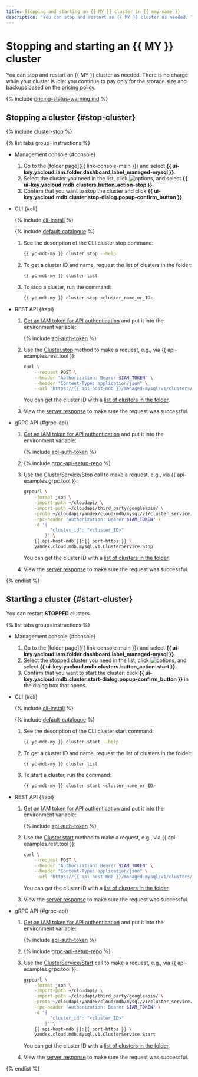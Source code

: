 ```yaml
---
title: Stopping and starting an {{ MY }} cluster in {{ mmy-name }}
description: 'You can stop and restart an {{ MY }} cluster as needed. There is no charge while your cluster is idle: you continue to pay only for the storage size and backups.'
---
```


# Stopping and starting an {{ MY }} cluster

You can stop and restart an {{ MY }} cluster as needed. There is no charge while your cluster is idle: you continue to pay only for the storage size and backups based on the [pricing policy](../pricing.md#prices-storage).

{% include [pricing-status-warning.md](../../_includes/mdb/pricing-status-warning.md) %}


## Stopping a cluster {#stop-cluster}

{% include [cluster-stop](../../_includes/mdb/cluster-stop.md) %}

{% list tabs group=instructions %}

- Management console {#console}

  1. Go to the [folder page]({{ link-console-main }}) and select **{{ ui-key.yacloud.iam.folder.dashboard.label_managed-mysql }}**.
  1. Select the cluster you need in the list, click ![options](../../_assets/console-icons/ellipsis.svg), and select **{{ ui-key.yacloud.mdb.clusters.button_action-stop }}**.
  1. Confirm that you want to stop the cluster and click **{{ ui-key.yacloud.mdb.cluster.stop-dialog.popup-confirm_button }}**.

- CLI {#cli}

    {% include [cli-install](../../_includes/cli-install.md) %}

    {% include [default-catalogue](../../_includes/default-catalogue.md) %}

    1. See the description of the CLI cluster stop command:

        ```bash
        {{ yc-mdb-my }} cluster stop --help
        ```

    1. To get a cluster ID and name, request the list of clusters in the folder:

        ```bash
        {{ yc-mdb-my }} cluster list
        ```

    1. To stop a cluster, run the command:

        ```bash
        {{ yc-mdb-my }} cluster stop <cluster_name_or_ID>
        ```

- REST API {#api}

    1. [Get an IAM token for API authentication](../api-ref/authentication.md) and put it into the environment variable:

        {% include [api-auth-token](../../_includes/mdb/api-auth-token.md) %}

    1. Use the [Cluster.stop](../api-ref/Cluster/stop.md) method to make a request, e.g., via {{ api-examples.rest.tool }}:

        ```bash
        curl \
            --request POST \
            --header "Authorization: Bearer $IAM_TOKEN" \
            --header "Content-Type: application/json" \
            --url 'https://{{ api-host-mdb }}/managed-mysql/v1/clusters/<cluster_ID>:stop'
        ```

        You can get the cluster ID with a [list of clusters in the folder](cluster-list.md#list-clusters).

    1. View the [server response](../api-ref/Cluster/stop.md#responses) to make sure the request was successful.

- gRPC API {#grpc-api}

    1. [Get an IAM token for API authentication](../api-ref/authentication.md) and put it into the environment variable:

        {% include [api-auth-token](../../_includes/mdb/api-auth-token.md) %}

    1. {% include [grpc-api-setup-repo](../../_includes/mdb/grpc-api-setup-repo.md) %}
    1. Use the [ClusterService/Stop](../api-ref/grpc/Cluster/stop.md) call to make a request, e.g., via {{ api-examples.grpc.tool }}:

        ```bash
        grpcurl \
            -format json \
            -import-path ~/cloudapi/ \
            -import-path ~/cloudapi/third_party/googleapis/ \
            -proto ~/cloudapi/yandex/cloud/mdb/mysql/v1/cluster_service.proto \
            -rpc-header "Authorization: Bearer $IAM_TOKEN" \
            -d '{
                  "cluster_id": "<cluster_ID>"
                }' \
            {{ api-host-mdb }}:{{ port-https }} \
            yandex.cloud.mdb.mysql.v1.ClusterService.Stop
        ```

        You can get the cluster ID with a [list of clusters in the folder](cluster-list.md#list-clusters).

    1. View the [server response](../api-ref/grpc/Cluster/create.md#yandex.cloud.operation.Operation) to make sure the request was successful.

{% endlist %}

## Starting a cluster {#start-cluster}

You can restart **STOPPED** clusters.

{% list tabs group=instructions %}

- Management console {#console}

  1. Go to the [folder page]({{ link-console-main }}) and select **{{ ui-key.yacloud.iam.folder.dashboard.label_managed-mysql }}**.
  1. Select the stopped cluster you need in the list, click ![options](../../_assets/console-icons/ellipsis.svg), and select **{{ ui-key.yacloud.mdb.clusters.button_action-start }}**.
  1. Confirm that you want to start the cluster: click **{{ ui-key.yacloud.mdb.cluster.start-dialog.popup-confirm_button }}** in the dialog box that opens.

- CLI {#cli}

    {% include [cli-install](../../_includes/cli-install.md) %}

    {% include [default-catalogue](../../_includes/default-catalogue.md) %}

    1. See the description of the CLI cluster start command:

        ```bash
        {{ yc-mdb-my }} cluster start --help
        ```

    1. To get a cluster ID and name, request the list of clusters in the folder:

        ```bash
        {{ yc-mdb-my }} cluster list
        ```

    1. To start a cluster, run the command:

        ```bash
        {{ yc-mdb-my }} cluster start <cluster_name_or_ID>
        ```

- REST API {#api}

    1. [Get an IAM token for API authentication](../api-ref/authentication.md) and put it into the environment variable:

        {% include [api-auth-token](../../_includes/mdb/api-auth-token.md) %}

    1. Use the [Cluster.start](../api-ref/Cluster/start.md) method to make a request, e.g., via {{ api-examples.rest.tool }}:

        ```bash
        curl \
            --request POST \
            --header "Authorization: Bearer $IAM_TOKEN" \
            --header "Content-Type: application/json" \
            --url 'https://{{ api-host-mdb }}/managed-mysql/v1/clusters/<cluster_ID>:start'
        ```

        You can get the cluster ID with a [list of clusters in the folder](cluster-list.md#list-clusters).

    1. View the [server response](../api-ref/Cluster/start.md#responses) to make sure the request was successful.

- gRPC API {#grpc-api}

    1. [Get an IAM token for API authentication](../api-ref/authentication.md) and put it into the environment variable:

        {% include [api-auth-token](../../_includes/mdb/api-auth-token.md) %}

    1. {% include [grpc-api-setup-repo](../../_includes/mdb/grpc-api-setup-repo.md) %}
    1. Use the [ClusterService/Start](../api-ref/grpc/Cluster/start.md) call to make a request, e.g., via {{ api-examples.grpc.tool }}:

        ```bash
        grpcurl \
            -format json \
            -import-path ~/cloudapi/ \
            -import-path ~/cloudapi/third_party/googleapis/ \
            -proto ~/cloudapi/yandex/cloud/mdb/mysql/v1/cluster_service.proto \
            -rpc-header "Authorization: Bearer $IAM_TOKEN" \
            -d '{
                  "cluster_id": "<cluster_ID>"
                }' \
            {{ api-host-mdb }}:{{ port-https }} \
            yandex.cloud.mdb.mysql.v1.ClusterService.Start
        ```

        You can get the cluster ID with a [list of clusters in the folder](cluster-list.md#list-clusters).

    1. View the [server response](../api-ref/grpc/Cluster/create.md#yandex.cloud.operation.Operation) to make sure the request was successful.

{% endlist %}
